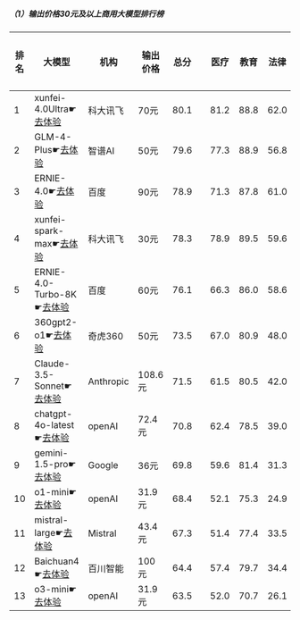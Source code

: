 ##### （1）输出价格30元及以上商用大模型排行榜
|排名|大模型|机构|输出价格|总分| |医疗|教育|法律|行政公务|推理与数学计算|语言与指令遵从|
|---|-----|---|-------|---|-|----|---|---|------|------------|------------------|
|1|xunfei-4.0Ultra☛[去体验](https://easyllm.site/static/modelcompare.html?type=proprietary)|科大讯飞|70元|80.1| |                    81.2|88.8|62.0|                    72.0|88.9|87.5|
|2|GLM-4-Plus☛[去体验](https://easyllm.site/static/modelcompare.html?type=proprietary)|智谱AI|50元|79.6| |                    77.3|88.9|56.8|                    76.7|89.1|88.8|
|3|ERNIE-4.0☛[去体验](https://easyllm.site/static/modelcompare.html?type=proprietary)|百度|90元|78.9| |                    71.3|87.8|61.0|                    76.0|88.2|89.0|
|4|xunfei-spark-max☛[去体验](https://easyllm.site/static/modelcompare.html?type=proprietary)|科大讯飞|30元|78.3| |                    78.9|89.5|59.6|                    70.4|86.0|85.3|
|5|ERNIE-4.0-Turbo-8K☛[去体验](https://easyllm.site/static/modelcompare.html?type=proprietary)|百度|60元|76.1| |                    66.3|86.0|58.6|                    71.7|84.3|89.4|
|6|360gpt2-o1☛[去体验](https://easyllm.site/static/modelcompare.html?type=proprietary)|奇虎360|50元|73.5| |                    67.0|80.9|48.0|                    70.5|89.0|85.3|
|7|Claude-3.5-Sonnet☛[去体验](https://easyllm.site/static/modelcompare.html?type=proprietary)|Anthropic|108.6元|71.5| |                    61.5|80.5|42.0|                    64.0|90.7|90.0|
|8|chatgpt-4o-latest☛[去体验](https://easyllm.site/static/modelcompare.html?type=proprietary)|openAI|72.4元|70.8| |                    62.4|78.5|39.0|                    64.0|92.7|88.4|
|9|gemini-1.5-pro☛[去体验](https://easyllm.site/static/modelcompare.html?type=proprietary)|Google|36元|69.8| |                    59.6|81.4|31.3|                    69.7|91.5|85.5|
|10|o1-mini☛[去体验](https://easyllm.site/static/modelcompare.html?type=proprietary)|openAI|31.9元|68.4| |                    52.1|75.3|24.9|                    77.1|92.7|88.2|
|11|mistral-large☛[去体验](https://easyllm.site/static/modelcompare.html?type=proprietary)|Mistral|43.4元|67.3| |                    51.4|77.4|33.5|                    66.5|90.2|85.0|
|12|Baichuan4☛[去体验](https://easyllm.site/static/modelcompare.html?type=proprietary)|百川智能|100元|64.4| |                    57.4|79.7|34.4|                    62.0|70.1|83.0|
|13|o3-mini☛[去体验](https://easyllm.site/static/modelcompare.html?type=proprietary)|openAI|31.9元|63.5| |                    52.0|70.7|26.1|                    62.2|87.0|82.8|
    
